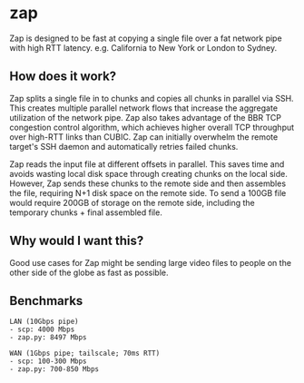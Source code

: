 # zap
Zap is designed to be fast at copying a single file over a fat network pipe with high RTT latency. e.g. California to New York or London to Sydney. 

## How does it work?
Zap splits a single file in to chunks and copies all chunks in parallel via SSH. This creates multiple parallel network flows that increase the aggregate utilization of the network pipe. Zap also takes advantage of the BBR TCP congestion control algorithm, which achieves higher overall TCP throughput over high-RTT links than CUBIC. Zap can initially overwhelm the remote target's SSH daemon and automatically retries failed chunks. 

Zap reads the input file at different offsets in parallel. This saves time and avoids wasting local disk space through creating chunks on the local side. However, Zap sends these chunks to the remote side and then assembles the file, requiring N+1 disk space on the remote side. To send a 100GB file would require 200GB of storage on the remote side, including the temporary chunks + final assembled file. 

## Why would I want this?
Good use cases for Zap might be sending large video files to people on the other side of the globe as fast as possible. 

## Benchmarks
``` 
LAN (10Gbps pipe)
- scp: 4000 Mbps
- zap.py: 8497 Mbps

WAN (1Gbps pipe; tailscale; 70ms RTT)
- scp: 100-300 Mbps
- zap.py: 700-850 Mbps
```
